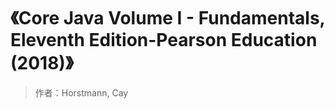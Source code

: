 # 《Core Java Volume I - Fundamentals, Eleventh Edition-Pearson Education (2018)》

> 作者：Horstmann, Cay 
